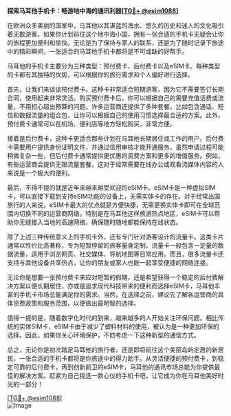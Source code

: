 **探索马耳他手机卡：畅游地中海的通讯利器[[TG💪+ @esim1088](https://t.me/s/esim1088)]**

在欧洲众多美丽的国家中，马耳他以其湛蓝的海水、悠久的历史和迷人的文化吸引着无数游客。如果你计划前往这个地中海小国，拥有一张合适的手机卡无疑会让你的旅程更加便利和愉快。无论是为了保持与家人的联系，还是为了随时记录下旅途中的精彩瞬间，一张适合的马耳他手机卡都将是不可或缺的好帮手。

马耳他的手机卡主要分为三种类型：预付费卡、后付费卡以及eSIM卡。每种类型的卡都有其独特的优势，可以根据你的旅行需求和个人偏好进行选择。

首先，让我们来谈谈预付费卡。这种卡非常适合短期游客，因为它不需要签订长期合同，使用起来非常灵活。购买预付费卡后，你可以根据自己的需要充值话费或流量，不用担心超出预算的问题。许多运营商还提供了多种套餐，比如包含通话、短信和数据流量的组合包，让你可以根据自己的使用习惯选择最合适的方案。此外，预付费卡通常可以在机场、便利店等地方轻松购买，非常方便。

接着是后付费卡，这种卡更适合那些计划在马耳他长期居住或工作的用户。后付费卡需要用户提供身份证明文件，并通过信用审核才能开通服务。虽然申请过程可能稍微复杂一些，但后付费卡通常提供更优惠的资费方案和更多的增值服务。例如，有些运营商会提供无限流量套餐，这对于经常需要在线办公或观看流媒体内容的人来说是一个极大的便利。

最后，不得不提的就是近年来越来越受欢迎的eSIM卡。eSIM卡是一种虚拟SIM卡，可以直接下载到支持eSIM功能的设备上，无需实体卡的存在。对于经常出国旅行的人来说，eSIM卡最大的优点就是方便快捷，无需更换实体卡即可在全球范围内切换不同的运营商网络。特别是在马耳他这样旅游热点地区，eSIM卡可以帮助你无缝接入当地的高速网络，确保随时随地都能保持在线状态。

除了上述三种传统意义上的手机卡外，还有专门针对游客设计的流量卡。这类卡片通常以性价比高著称，专为短暂停留的旅客量身定制。流量卡一般包含一定量的数据流量，适用于浏览网页、社交媒体、导航地图等日常应用。而且，很多流量卡还支持与其他设备共享热点，让你的朋友或家人也能一起享受便捷的网络连接。

无论你是想要一张预付费卡来应对短暂的假期，还是希望获得一个稳定的后付费解决方案以便长期居住，亦或是追求现代科技带来的便利而选择eSIM卡，马耳他丰富的手机卡市场总能满足你的需求。当然，在选择之前，建议先了解各运营商的具体资费政策和服务范围，以便做出最明智的选择。

值得一提的是，随着数字化时代的到来，越来越多的人开始关注环保问题。相比传统的实体SIM卡，eSIM卡由于减少了塑料材料的使用，被认为是一种更加环保的选择。因此，如果你关心环境保护，不妨考虑一下这种新型的通信方式。

总之，无论你是初次踏足马耳他的旅行者，还是即将前往这个美丽岛屿定居的新居民，一张合适的手机卡都将是你旅途中的得力助手。从灵活便捷的预付费卡，到稳定可靠的后付费卡，再到创新前卫的eSIM卡，马耳他的通讯市场总能为你提供最佳的解决方案。赶紧为自己挑选一款心仪的手机卡吧，让它成为你在马耳他美好时光的一部分！

[[TG💪+ @esim1088](https://t.me/s/esim1088)]  
![Image](https://i.postimg.cc/4NQfJmqS/Snipaste-2025-05-13-00-14-12.png)